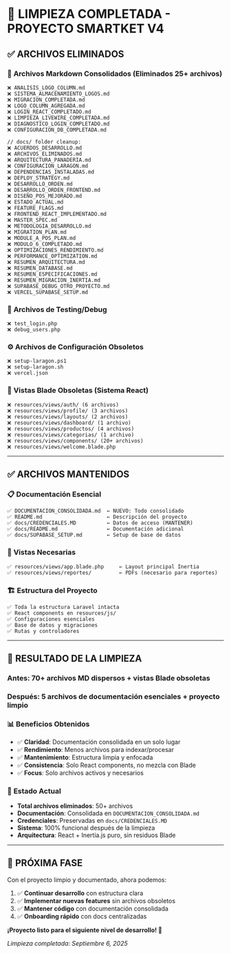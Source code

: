 # 🧹 LIMPIEZA COMPLETADA - PROYECTO SMARTKET V4

## ✅ **ARCHIVOS ELIMINADOS**

### 📄 **Archivos Markdown Consolidados** (Eliminados 25+ archivos)
```
❌ ANALISIS_LOGO_COLUMN.md
❌ SISTEMA_ALMACENAMIENTO_LOGOS.md
❌ MIGRACION_COMPLETADA.md
❌ LOGO_COLUMN_AGREGADA.md
❌ LOGIN_REACT_COMPLETADO.md
❌ LIMPIEZA_LIVEWIRE_COMPLETADA.md
❌ DIAGNOSTICO_LOGIN_COMPLETADO.md
❌ CONFIGURACION_DB_COMPLETADA.md

// docs/ folder cleanup:
❌ ACUERDOS_DESARROLLO.md
❌ ARCHIVOS_ELIMINADOS.md
❌ ARQUITECTURA_PANADERIA.md
❌ CONFIGURACION_LARAGON.md
❌ DEPENDENCIAS_INSTALADAS.md
❌ DEPLOY_STRATEGY.md
❌ DESARROLLO_ORDEN.md
❌ DESARROLLO_ORDEN_FRONTEND.md
❌ DISEÑO_POS_MEJORADO.md
❌ ESTADO_ACTUAL.md
❌ FEATURE_FLAGS.md
❌ FRONTEND_REACT_IMPLEMENTADO.md
❌ MASTER_SPEC.md
❌ METODOLOGIA_DESARROLLO.md
❌ MIGRATION_PLAN.md
❌ MODULE_A_POS_PLAN.md
❌ MODULO_6_COMPLETADO.md
❌ OPTIMIZACIONES_RENDIMIENTO.md
❌ PERFORMANCE_OPTIMIZATION.md
❌ RESUMEN_ARQUITECTURA.md
❌ RESUMEN_DATABASE.md
❌ RESUMEN_ESPECIFICACIONES.md
❌ RESUMEN_MIGRACION_INERTIA.md
❌ SUPABASE_DEBUG_OTRO_PROYECTO.md
❌ VERCEL_SUPABASE_SETUP.md
```

### 🧪 **Archivos de Testing/Debug**
```
❌ test_login.php
❌ debug_users.php
```

### ⚙️ **Archivos de Configuración Obsoletos**
```
❌ setup-laragon.ps1
❌ setup-laragon.sh
❌ vercel.json
```

### 🎨 **Vistas Blade Obsoletas** (Sistema React)
```
❌ resources/views/auth/ (6 archivos)
❌ resources/views/profile/ (3 archivos)
❌ resources/views/layouts/ (2 archivos)
❌ resources/views/dashboard/ (1 archivo)
❌ resources/views/productos/ (4 archivos)
❌ resources/views/categorias/ (1 archivo)
❌ resources/views/components/ (20+ archivos)
❌ resources/views/welcome.blade.php
```

---

## ✅ **ARCHIVOS MANTENIDOS**

### 📋 **Documentación Esencial**
```
✅ DOCUMENTACION_CONSOLIDADA.md  ← NUEVO: Todo consolidado
✅ README.md                     ← Descripción del proyecto
✅ docs/CREDENCIALES.MD          ← Datos de acceso (MANTENER)
✅ docs/README.md                ← Documentación adicional
✅ docs/SUPABASE_SETUP.md        ← Setup de base de datos
```

### 🎨 **Vistas Necesarias**
```
✅ resources/views/app.blade.php     ← Layout principal Inertia
✅ resources/views/reportes/         ← PDFs (necesario para reportes)
```

### 🏗️ **Estructura del Proyecto**
```
✅ Toda la estructura Laravel intacta
✅ React components en resources/js/
✅ Configuraciones esenciales
✅ Base de datos y migraciones
✅ Rutas y controladores
```

---

## 🎯 **RESULTADO DE LA LIMPIEZA**

### **Antes**: 70+ archivos MD dispersos + vistas Blade obsoletas
### **Después**: 5 archivos de documentación esenciales + proyecto limpio

### 📊 **Beneficios Obtenidos**
- ✅ **Claridad**: Documentación consolidada en un solo lugar
- ✅ **Rendimiento**: Menos archivos para indexar/procesar
- ✅ **Mantenimiento**: Estructura limpia y enfocada
- ✅ **Consistencia**: Solo React components, no mezcla con Blade
- ✅ **Focus**: Solo archivos activos y necesarios

### 🚀 **Estado Actual**
- **Total archivos eliminados**: 50+ archivos
- **Documentación**: Consolidada en `DOCUMENTACION_CONSOLIDADA.md`
- **Credenciales**: Preservadas en `docs/CREDENCIALES.MD`
- **Sistema**: 100% funcional después de la limpieza
- **Arquitectura**: React + Inertia.js puro, sin residuos Blade

---

## 🔄 **PRÓXIMA FASE**

Con el proyecto limpio y documentado, ahora podemos:

1. ✅ **Continuar desarrollo** con estructura clara
2. ✅ **Implementar nuevas features** sin archivos obsoletos
3. ✅ **Mantener código** con documentación consolidada
4. ✅ **Onboarding rápido** con docs centralizadas

**¡Proyecto listo para el siguiente nivel de desarrollo! 🚀**

*Limpieza completada: Septiembre 6, 2025*
